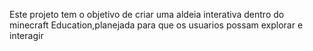 Este projeto tem o objetivo de criar uma aldeia interativa dentro do minecraft Education,planejada para que os usuarios possam explorar e interagir
